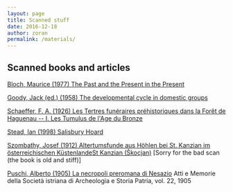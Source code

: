 ```yaml
---
layout: page
title: Scanned stuff
date: 2016-12-18
author: zoran
permalink: /materials/
---
```


## Scanned books and articles

[Bloch, Maurice (1977) The Past and the Present in the Present](https://drive.google.com/open?id=0B6tqC7uRX2oSVThOZGVUM0wtUEk)

[Goody, Jack (ed.) (1958) The developmental cycle in domestic groups](https://drive.google.com/open?id=0B6tqC7uRX2oScDAtXy1fZm1hcjg)

[Schaeffer, F. A. (1926) Les Tertres funéraires préhistoriques dans la Forêt de Haguenau -- I. Les Tumulus de l'Age du Bronze](https://drive.google.com/open?id=0B6tqC7uRX2oSZ3U2SHFSZ1NKczQ)

[Stead, Ian (1998) Salisbury Hoard](https://drive.google.com/open?id=0B6tqC7uRX2oSWVhjV3ZHMm5pTjg)

[Szombathy, Josef (1912) Altertumsfunde aus Höhlen bei St. Kanzian im österreichischen KüstenlandeSt Kanzian (Škocjan)](https://drive.google.com/open?id=0B6tqC7uRX2oSMGlpQmdlRVBFZXM) [Sorry for the bad scan (the book is old and stiff)]

[Puschi, Alberto (1905) La necropoli preromana di Nesazio](https://drive.google.com/open?id=0B6tqC7uRX2oSZjFCRnVwTlZ3SjA) Atti e Memorie della Società istriana di Archeologia e Storia Patria, vol. 22, 1905



